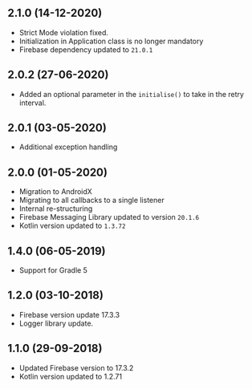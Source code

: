 ## 2.1.0 (14-12-2020)
- Strict Mode violation fixed.
- Initialization in Application class is no longer mandatory
- Firebase dependency updated to `21.0.1` 

## 2.0.2 (27-06-2020)
- Added an optional parameter in the `initialise()` to take in the retry interval.

## 2.0.1 (03-05-2020)
- Additional exception handling

## 2.0.0 (01-05-2020)
- Migration to AndroidX
- Migrating to all callbacks to a single listener
- Internal re-structuring
- Firebase Messaging Library updated to version `20.1.6`
- Kotlin version updated to `1.3.72`

## 1.4.0 (06-05-2019)
- Support for Gradle 5

## 1.2.0 (03-10-2018)
- Firebase version update 17.3.3
- Logger library update.

## 1.1.0 (29-09-2018)
- Updated Firebase version to 17.3.2
- Kotlin version updated to 1.2.71